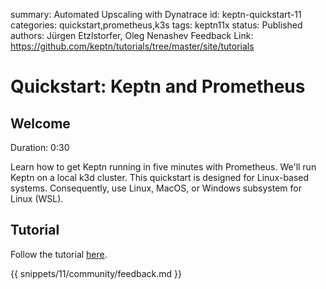 summary: Automated Upscaling with Dynatrace
id: keptn-quickstart-11
categories: quickstart,prometheus,k3s
tags: keptn11x
status: Published 
authors: Jürgen Etzlstorfer, Oleg Nenashev
Feedback Link: https://github.com/keptn/tutorials/tree/master/site/tutorials

# Quickstart: Keptn and Prometheus

## Welcome 
Duration: 0:30

Learn how to get Keptn running in five minutes with Prometheus.
We'll run Keptn on a local k3d cluster.
This quickstart is designed for Linux-based systems. Consequently, use Linux, MacOS, or Windows subsystem for Linux (WSL).

## Tutorial
Follow the tutorial [here](https://keptn.sh/docs/quickstart/).

{{ snippets/11/community/feedback.md }}

